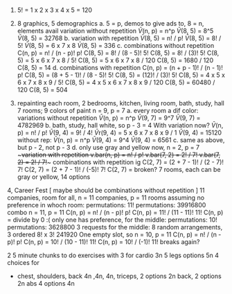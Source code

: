 1. 5! = 1 x 2 x 3 x 4 x 5 = 120
2. 8 graphics, 5 demographics
	a. 5 = p, demos to give ads to, 8 = n, elements avail
	variation without repetition
		$\bar{V}$(n, p) = n^p
		$\bar{V}$(8, 5) = 8^5
		$\bar{V}$(8, 5) = 32768
	b. variation with repetition
		$\bar{V}$(8, 5) = n! / p!
		$\bar{V}$(8, 5) = 8! / 5!
		$\bar{V}$(8, 5) = 6 x 7 x 8
		$\bar{V}$(8, 5) = 336
	c. combinations without repetition
		C(n, p) = n! / (n - p)! p!
		C(8, 5) = 8! / (8 - 5)! 5!
		C(8, 5) = 8! / (3)! 5!
		C(8, 5) = 5 x 6 x 7 x 8 / 5!
		C(8, 5) = 5 x 6 x 7 x 8 / 120
		C(8, 5) = 1680 / 120
		C(8, 5) = 14
	d. combinations with repetition
		C(n, p) = (n + p - 1)! / (n - 1)! p!
		C(8, 5) = (8 + 5 - 1)! / (8 - 5)! 5!
		C(8, 5) = (12)! / (3)! 5!
		C(8, 5) = 4 x 5 x 6 x 7 x 8 x 9 / 5!
		C(8, 5) = 4 x 5 x 6 x 7 x 8 x 9 / 120
		C(8, 5) = 60480 / 120
		C(8, 5) = 504

3. repainting each room, 2 bedrooms, kitchen, living room, bath, study, hall
	7 rooms; 9 colors of paint
	n = 9, p = 7
		a. every room a dif color:
			variations without repetition
			$\bar{V}$(n, p) = n^p
			$\bar{V}$(9, 7) = 9^7
			$\bar{V}$(9, 7) = 4782969
		b. bath, study, hall white, so p - 3 = 4
		With variation now?
			$\bar{V}$(n, p) = n! / p!
			$\bar{V}$(9, 4) = 9! / 4!
			$\bar{V}$r(9, 4) = 5 x 6 x 7 x 8 x 9 / 1
			$\bar{V}$(9, 4) = 15120
		without rep:
			$\bar{V}$(n, p) = n^p
			$\bar{V}$(9, 4) = 9^4
			$\bar{V}$(9, 4) = 6561
		c. same as above, but p - 2, not p - 3
		d. only use gray and yellow
		now, n = 2, p = 7
			~~~variation with repetition
			v.bar(n, p) = n! / p!
			v.bar(7, 2) = 2! / 7!
			v.bar(7, 2) = 2! / 7!~~~
			combinations with repetition ig
			C(2, 7) = (2 + 7 - 1)! / (2 - 7)! 7!
			C(2, 7) = (2 + 7 - 1)! / (-5)! 7!
			C(2, 7) = broken?
			7 rooms, each can be gray or yellow, 14 options

4, Career Fest [ maybe should be combinations without repetition ]
11 companies, room for all, n = 11 companies, p = 11 rooms
	assuming no preference in whoch room:
	permutations: 11!
	permutations: 39916800
	combo 
		n = 11, p = 11
		C(n, p) = n! / (n - p)! p!
		C(n, p) = 11! / (11 - 11)! 11!
		C(n, p) = divide by 0 :(
only one has preference, for the middle:
	permutations: 10!
	permutations: 3628800
3 requests for the middle:
	8 random arrangements, 3 ordered
	8! x 3!
	241920
One empty slot, so n = 10, p = 11
C(n, p) = n! / (n - p)! p!
C(n, p) = 10! / (10 - 11)! 11!
C(n, p) = 10! / (-1)! 11!
breaks again?

	

2 5 minute chunks to do exercises with
3 for cardio 3n
5 legs options 5n
4 choices for 
- chest, shoulders, back 4n ,4n, 4n,
triceps, 2 options 2n
back, 2 options 2n
abs 4 options 4n

